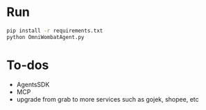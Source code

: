 # Run
```bash
pip install -r requirements.txt
python OmniWombatAgent.py
```

# To-dos
- AgentsSDK
- MCP
- upgrade from grab to more services such as gojek, shopee, etc
